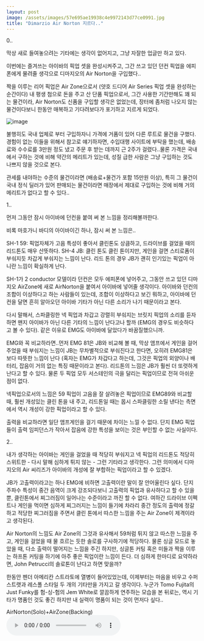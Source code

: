 ```yaml
---
layout: post
image: /assets/images/57e695ae19938c4e9972143d77ce0991.jpg
title: "Dimarzio Air Norton 지르다.."
---
```



0..

막상 새로 들여놓으려는 기타에는 생각이 없어지고, 그냥 자잘한 업글만 하고 있다.

이번에는 즐겨쓰는 아이바의 픽업 셋을 완성시켜주고, 그간 쓰고 있던 던컨 픽업을 에피폰에게 물려줄 생각으로 디마지오의 Air Norton을 구입했다..

짝을 이루는 리어 픽업은 Air Zone으로서 (얏호 드디어 Air Series 픽업 셋을 완성하는 순간이다) 내 평생 첨으로 돈을 주고 산 단품 픽업으로서, 그간 사용한 기간만해도 꽤 되는 물건이라, Air Norton도 신품을 구입할 생각은 없었는데, 장터에 좀처럼 나오지 않는 물건이다보니 한동안 매복하고 기다려보다가 포기하고 지르게 되었다.

![image](/assets/images/57e695ae19938c4e9972143d77ce0991.jpg)

불행히도 국내 업체로 부터 구입하자니 가격에 거품이 있어 다른 루트로 물건을 구했다. 경험이 없는 이들을 위해서 참고로 얘기하자면, 수입대행 사이트에 부탁을 했는데, 배송료와 수수료를 3만원 정도 냈고 주문 후 받는 데까지 근 2주가 걸렸다..물론 가격은 국내에서 구하는 것에 비해 약간의 메리트가 있는데, 성질 급한 사람은 그냥 구입하는 것도 나쁘지 않을 것으로 본다.

관세를 내야하는 수준의 물건이라면 (배송료+물건가 포함 15만원 이상), 특히 그 물건이 국내 정식 딜러가 있어 판매되는 물건이라면 매장에서 제대로 구입하는 것에 비해 거의 메리트가 없다고 할 수 있다..

1..

먼저 그동안 잠시 아이바에 던컨을 붙여 써 본 느낌을 정리해볼까한다.

비록 마호가니 바디의 아이바이긴 하나, 잠시 써 본 느낌은..

SH-1 59: 픽업자체가 고음 특성이 좋아서 클린톤도 상큼하고, 드라이브를 걸었을 때의 리드톤도 매우 산뜻하다.
SH-4 JB: 클린 톤도 클린 톤이지만, 게인을 걸면 스티로폼이 부숴지듯 차갑게 부숴지는 느낌이 난다. 리드 톤의 경우 JB가 괜히 인기있는 픽업이 아니란 느낌이 확실하게 난다.

SH-1가 2 conductor 모델이라 던컨은 모두 에피폰에 넣어주고, 그동안 쓰고 있던 디마지오 AirZone에 새로 AirNorton을 붙여서 아이바에 넣어줄 생각이다. 아이바와 던컨의 조합이 이상하다고 하는 사람들이 있는데, 조합이 이상하다고 보긴 뭐하고, 아이바에 던컨을 달면 흔히 알아오던 아이바 기타가 아닌 다른 소리가 나기 때문이라고 본다.

다시 말해서, 스파클링한 넥 픽업과 차갑고 강렬히 부숴지는 브릿지 픽업의 소리를 듣자하면 왠지 아이바가 아닌 다른 기타의 느낌이 난다고나 할까 (EMG의 경우도 비슷하다고 볼 수 있다). 같은 이유로 EMG도 아이바에 달았다가 바꿈질했으니까.

EMG와 꼭 비교하라면..먼저 EMG 81은 JB와 비교해 볼 때, 막상 앰프에서 게인을 걸어주었을 때 부숴지는 느낌이 JB는 무차별적으로 부숴진다고 한다면, 오히려 EMG81은 보다 따뜻한 느낌이 난다 (혹자는 EMG가 차갑다고 하는데, 그것은 픽업의 외양이나 배터리, 잡음이 거의 없는 특징 때문이라고 본다). 리드톤의 느낌은 JB가 훨씬 더 또렷하게 난다고 할 수 있다. 물론 두 픽업 모두 서스테인의 극을 달리는 픽업이므로 전혀 아쉬운 점이 없다.

넥픽업으로서의 느낌은 59 픽업이 고음을 잘 살려놓은 픽업이므로 EMG89와 비교할 때, 훨씬 개성있는 클린 톤을 내 주고, 리드톤일 때는 몹시 스파클링한 소릴 낸다는 측면에서 역시 개성이 강한 픽업이라고 할 수 있다. 

출력을 비교하라면 일단 앰프게인을 걸기 때문에 차이는 느낄 수 없다. 단지 EMG 픽업들이 출력 임피던스가 작아서 잡음에 강한 특성을 보이는 것은 부인할 수 없는 사실이다.

2..

내가 생각하는 아이바는 게인을 걸었을 때 적당히 부숴지고 넥 픽업의 리드톤도 적당히 스위트한 - 다시 말해 심하게 튀지 않는 - 그런 기타라고 생각한다. 그런 의미에서 디마지오의 Air 씨리즈가 아이바의 개성에 잘 부합하는 픽업이라고 할 수 있겠다.

JB가 고출력이라고는 하나 EMG에 비하면 고출력이란 말이 잘 안어울린다 싶다. 단지 주파수 특성이 중간 음역이 크게 강조되다보니 고출력의 픽업과 유사하다고 할 수 있을 뿐, 클린톤에서 찌그러짐이 일어나는 수준이라고 까진 할 수 없다. 여하간 드라이브 이펙트나 게인을 먹이면 심하게 찌그러지는 느낌이 들기에 차라리 중간 정도의 출력에 정갈하고 적당한 찌그러짐을 주면서 클린 톤에서 따스한 느낌을 주는 Air Zone이 제격이라고 생각된다.

Air Norton의 느낌도 Air Zone의 그것과 유사해서 59처럼 튀지 않고 따스한 느낌을 주고, 게인을 걸었을 때 물 흐르는 듯한 솔로를 구사하기에 적당하다. 물론 싱글 모드로 놓았을 때, 다소 출력이 떨어지는 느낌을 주긴 하지만, 싱글톤 커팅 혹은 미들과 짝을 이루는 하프톤 커팅을 하기에 아주 좋은 픽업이란 느낌이 든다. 더 심하게 한마디로 요약하라면, John Petrucci의 솔로톤이 난다고 하면 맞을까?

한동안 펜더 아메리칸 스트라토에 열병이 들어있었는데, 이제부터는 마음을 비우고 수퍼스트랫과 레스폴 스타일 두 개의 기타만을 가지고 갈 생각이다. 누군가 Tomo Fujita의 Just Funky를 험-싱-험의 Jem White로 깔끔하게 연주하는 모습을 본 뒤로는, 역시 기타가 명품인 것도 좋긴 하지만 내 실력이 명품이 되는 것이 먼저다 싶다..

AirNorton(Solo)+AirZone(Backing)
<audio src="/assets/images/d41d8cd98f00b204e9800998ecf8427e.mp3" controls preload></audio>



